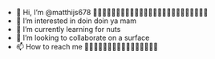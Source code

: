 - 👋 Hi, I’m @matthijs678 🥶🥶🥶🥶🥶🥶🥶🥶🥶🥶🥶🥶🥶🥶🥶🥶🥶🥶🥶🥶🥶🥶🥶🥶🥶
- 👀 I’m interested in doin doin ya mam
- 🌱 I’m currently learning for nuts
- 💞️ I’m looking to collaborate on a surface
- 📫 How to reach me 🎄🎈🎈🎈🎈🎈🎈🎈🎈🎈🥵🥵🥵🥵🥵🥵

<!---
matthijs678/matthijs678 is a ✨ special ✨ repository because its `README.md` (this file) appears on your GitHub profile.
You can click the Preview link to take a look at your changes.
--->
